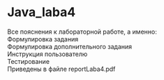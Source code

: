 # Java_laba4
Все пояснения к лабораторной работе, а именно:  
Формулировка задания  
Формулировка дополнительного задания  
Инструкция пользователю  
Тестирование  
Приведены в файле reportLaba4.pdf
  
  
